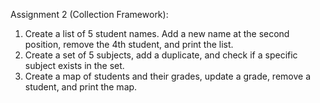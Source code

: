 Assignment 2 (Collection Framework):
1) Create a list of 5 student names. Add a new name at the second position, remove the 4th student, and print the list.
2) Create a set of 5 subjects, add a duplicate, and check if a specific subject exists in the set.
3) Create a map of students and their grades, update a grade, remove a student, and print the map.
